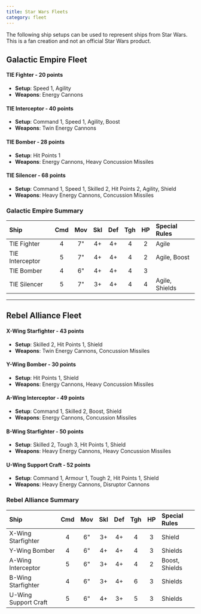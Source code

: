 ```yaml
---
title: Star Wars Fleets
category: fleet
---
```


The following ship setups can be used to represent ships from Star Wars. This is a fan creation and not an official Star Wars product.

## Galactic Empire Fleet

#### TIE Fighter - 20 points

- **Setup**: Speed 1, Agility
- **Weapons**: Energy Cannons

#### TIE Interceptor - 40 points

- **Setup**: Command 1, Speed 1, Agility, Boost
- **Weapons**: Twin Energy Cannons

#### TIE Bomber - 28 points

- **Setup**: Hit Points 1
- **Weapons**: Energy Cannons, Heavy Concussion Missiles

#### TIE Silencer - 68 points

- **Setup**: Command 1, Speed 1, Skilled 2, Hit Points 2, Agility, Shield
- **Weapons**: Heavy Energy Cannons, Concussion Missiles

### Galactic Empire Summary

| Ship              | Cmd | Mov | Skl | Def | Tgh | HP  | Special Rules         |
| :---------------- | :-: | :-: | :-: | :-: | :-: | :-: | :-------------------- |
| TIE Fighter       |  4  |  7" |  4+ |  4+ |  4  |  2  | Agile                 |
| TIE Interceptor   |  5  |  7" |  4+ |  4+ |  4  |  2  | Agile, Boost          |
| TIE Bomber        |  4  |  6" |  4+ |  4+ |  4  |  3  |                       |
| TIE Silencer      |  5  |  7" |  3+ |  4+ |  4  |  4  | Agile, Shields        |

---

## Rebel Alliance Fleet

#### X-Wing Starfighter - 43 points

- **Setup**: Skilled 2, Hit Points 1, Shield
- **Weapons**: Twin Energy Cannons, Concussion Missiles

#### Y-Wing Bomber - 30 points

- **Setup**: Hit Points 1, Shield
- **Weapons**: Energy Cannons, Heavy Concussion Missiles

#### A-Wing Interceptor - 49 points

- **Setup**: Command 1, Skilled 2, Boost, Shield
- **Weapons**: Energy Cannons, Concussion Missiles

#### B-Wing Starfighter - 50 points

- **Setup**: Skilled 2, Tough 3, Hit Points 1, Shield
- **Weapons**: Heavy Energy Cannons, Heavy Concussion Missiles

#### U-Wing Support Craft - 52 points

- **Setup**: Command 1, Armour 1, Tough 2, Hit Points 1, Shield
- **Weapons**: Heavy Energy Cannons, Disruptor Cannons

### Rebel Alliance Summary

| Ship                 | Cmd | Mov | Skl | Def | Tgh | HP  | Special Rules         |
| :------------------- | :-: | :-: | :-: | :-: | :-: | :-: | :-------------------- |
| X-Wing Starfighter   |  4  |  6" |  3+ |  4+ |  4  |  3  | Shield                |
| Y-Wing Bomber        |  4  |  6" |  4+ |  4+ |  4  |  3  | Shields               |
| A-Wing Interceptor   |  5  |  6" |  3+ |  4+ |  4  |  2  | Boost, Shields        |
| B-Wing Starfighter   |  4  |  6" |  3+ |  4+ |  6  |  3  | Shields               |
| U-Wing Support Craft |  5  |  6" |  4+ |  3+ |  5  |  3  | Shields               |
